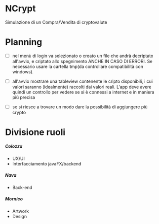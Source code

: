 # NCrypt
Simulazione di un Compra/Vendita di cryptovalute

# Planning

- [ ] nel menù di login va selezionato o creato un file che andrà decriptato all'avvio, e criptato allo spegnimento ANCHE IN CASO DI ERRORI. Se necessario usare la cartella tmp(da controllare compatibilità con windows).

- [ ]  all'avvio mostrare una tableview contenente le cripto disponibili, i cui valori saranno (idealmente) raccolti dai valori reali. L'app deve avere quindi un controllo per vedere se si è connessi a internet e in maniera più precisa

- [ ] se si riesce a trovare un modo dare la possibilità di aggiungere più crypto

# Divisione ruoli

##### Colozza
- UX/UI
- Interfacciamento javaFX/backend

##### Nava
- Back-end

##### Mornico
- Artwork
- Design
